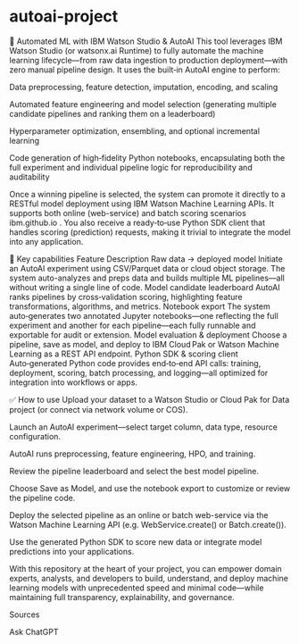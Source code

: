 # autoai-project
🚀 Automated ML with IBM Watson Studio & AutoAI
This tool leverages IBM Watson Studio (or watsonx.ai Runtime) to fully automate the machine learning lifecycle—from raw data ingestion to production deployment—with zero manual pipeline design. It uses the built‑in AutoAI engine to perform:

Data preprocessing, feature detection, imputation, encoding, and scaling

Automated feature engineering and model selection (generating multiple candidate pipelines and ranking them on a leaderboard)

Hyperparameter optimization, ensembling, and optional incremental learning

Code generation of high‑fidelity Python notebooks, encapsulating both the full experiment and individual pipeline logic for reproducibility and auditability 


Once a winning pipeline is selected, the system can promote it directly to a RESTful model deployment using IBM Watson Machine Learning APIs. It supports both online (web-service) and batch scoring scenarios 
ibm.github.io
. You also receive a ready‑to‑use Python SDK client that handles scoring (prediction) requests, making it trivial to integrate the model into any application.

🔧 Key capabilities
Feature	Description
Raw data → deployed model	Initiate an AutoAI experiment using CSV/Parquet data or cloud object storage. The system auto-analyzes and preps data and builds multiple ML pipelines—all without writing a single line of code.
Model candidate leaderboard	AutoAI ranks pipelines by cross‑validation scoring, highlighting feature transformations, algorithms, and metrics.
Notebook export	The system auto‑generates two annotated Jupyter notebooks—one reflecting the full experiment and another for each pipeline—each fully runnable and exportable for audit or extension.
Model evaluation & deployment	Choose a pipeline, save as model, and deploy to IBM Cloud Pak or Watson Machine Learning as a REST API endpoint.
Python SDK & scoring client	Auto‑generated Python code provides end‑to‑end API calls: training, deployment, scoring, batch processing, and logging—all optimized for integration into workflows or apps.

✅ How to use
Upload your dataset to a Watson Studio or Cloud Pak for Data project (or connect via network volume or COS).

Launch an AutoAI experiment—select target column, data type, resource configuration.

AutoAI runs preprocessing, feature engineering, HPO, and training.

Review the pipeline leaderboard and select the best model pipeline.

Choose Save as Model, and use the notebook export to customize or review the pipeline code.

Deploy the selected pipeline as an online or batch web-service via the Watson Machine Learning API (e.g. WebService.create() or Batch.create()).

Use the generated Python SDK to score new data or integrate model predictions into your applications.

With this repository at the heart of your project, you can empower domain experts, analysts, and developers to build, understand, and deploy machine learning models with unprecedented speed and minimal code—while maintaining full transparency, explainability, and governance.






Sources

Ask ChatGPT
